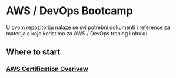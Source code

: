 # AWS / DevOps Bootcamp  
U ovom repozitoriju nalaze se svi potrebni dokumenti i reference za materijale koje koristimo za AWS / DevOps trening i obuku.

## Where to start

### [AWS Certification Overivew](/aws/aws-certs-overview.md)

